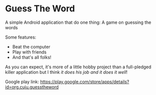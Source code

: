 # Guess The Word

A simple Android application that do one thing: A game on guessing the words

Some features:
* Beat the computer
* Play with friends
* And that's all folks!

As you can expect, it's more of a little hobby project than a full-pledged killer application but I think *it does his job and it does it well*!

Google play link: https://play.google.com/store/apps/details?id=org.cuju.guesstheword
